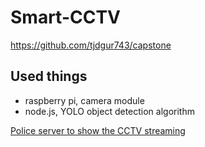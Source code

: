 # Smart-CCTV
https://github.com/tjdgur743/capstone

## Used things
* raspberry pi, camera module
* node.js, YOLO object detection algorithm

[Police server to show the CCTV streaming](https://github.com/vacu9708/Smart-CCTV/tree/main/police%20server)

